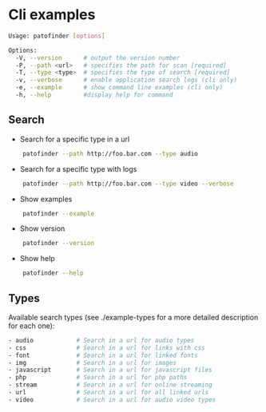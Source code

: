 # Cli examples

```bash
Usage: patofinder [options]

Options:
  -V, --version      # output the version number
  -P, --path <url>   # specifies the path for scan [required]
  -T, --type <type>  # specifies the type of search [required]
  -v, --verbose      # enable application search logs (cli only)
  -e, --example      # show command line examples (cli only)
  -h, --help         #display help for command
```

## Search

- Search for a specific type in a url
```bash
    patofinder --path http://foo.bar.com --type audio
```

- Search for a specific type with logs
```bash
    patofinder --path http://foo.bar.com --type video --verbose
```

- Show examples
```bash
    patofinder --example
```

- Show version
```bash
    patofinder --version
```

- Show help
```bash
    patofinder --help
```

## Types

Available search types (see ./example-types for a more detailed description for each one):

```bash
- audio            # Search in a url for audio types
- css              # Search in a url for links with css
- font             # Search in a url for linked fonts
- img              # Search in a url for images
- javascript       # Search in a url for javascript files
- php              # Search in a url for php paths
- stream           # Search in a url for online streaming
- url              # Search in a url for all linked urls
- video            # Search in a url for audio video types
```
